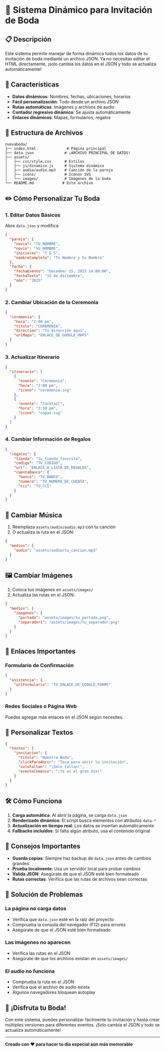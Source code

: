 # 🎊 Sistema Dinámico para Invitación de Boda

## 📋 Descripción

Este sistema permite manejar de forma dinámica todos los datos de tu invitación de boda mediante un archivo JSON. Ya no necesitas editar el HTML directamente, ¡solo cambia los datos en el JSON y todo se actualiza automáticamente!

## 🚀 Características

- **Datos dinámicos**: Nombres, fechas, ubicaciones, horarios
- **Fácil personalización**: Todo desde un archivo JSON
- **Rutas automáticas**: Imágenes y archivos de audio
- **Contador regresivo dinámico**: Se ajusta automáticamente
- **Enlaces dinámicos**: Mapas, formularios, regalos

## 📁 Estructura de Archivos

```
nuevaboda/
├── index.html              # Página principal
├── data.json              # ¡ARCHIVO PRINCIPAL DE DATOS!
├── assets/
│   ├── css/style.css      # Estilos
│   ├── js/dinamico.js     # Sistema dinámico
│   ├── audio/audio.mp3    # Canción de la pareja
│   ├── icons/             # Iconos SVG
│   └── images/            # Imágenes de la boda
└── README.md             # Este archivo
```

## ✏️ Cómo Personalizar Tu Boda

### 1. Editar Datos Básicos

Abre `data.json` y modifica:

```json
{
  "pareja": {
    "novia": "TU_NOMBRE",
    "novio": "SU_NOMBRE", 
    "iniciales": "T & S",
    "nombreCompleto": "Tu Nombre y Su Nombre"
  },
  "fecha": {
    "fechaEvento": "December 15, 2025 14:00:00",
    "fechaTexto": "15 de diciembre",
    "año": "2025"
  }
}
```

### 2. Cambiar Ubicación de la Ceremonia

```json
{
  "ceremonia": {
    "hora": "2:00 pm",
    "titulo": "CEREMONIA",
    "direccion": "Tu dirección aquí",
    "urlMapa": "ENLACE_DE_GOOGLE_MAPS"
  }
}
```

### 3. Actualizar Itinerario

```json
{
  "itinerario": [
    {
      "evento": "Ceremonia",
      "hora": "2:00 pm",
      "icono": "ceremonia.svg"
    },
    {
      "evento": "Cocktail",
      "hora": "3:30 pm", 
      "icono": "copas.svg"
    }
  ]
}
```

### 4. Cambiar Información de Regalos

```json
{
  "regalos": {
    "tienda": "tu_tienda_favorita",
    "codigo": "TU_CODIGO",
    "url": "ENLACE_A_LISTA_DE_REGALOS",
    "cuentaBanco": {
      "banco": "TU_BANCO",
      "numero": "TU_NUMERO_DE_CUENTA",
      "cci": "TU_CCI"
    }
  }
}
```

## 🎵 Cambiar Música

1. Reemplaza `assets/audio/audio.mp3` con tu canción
2. O actualiza la ruta en el JSON:

```json
{
  "medios": {
    "audio": "assets/audio/tu_cancion.mp3"
  }
}
```

## 🖼️ Cambiar Imágenes

1. Coloca tus imágenes en `assets/images/`
2. Actualiza las rutas en el JSON:

```json
{
  "medios": {
    "imagenes": {
      "portada": "assets/images/tu_portada.png",
      "separador1": "assets/images/tu_separador.png"
    }
  }
}
```

## 🔗 Enlaces Importantes

### Formulario de Confirmación
```json
{
  "asistencia": {
    "urlFormulario": "TU_ENLACE_DE_GOOGLE_FORMS"
  }
}
```

### Redes Sociales o Página Web
Puedes agregar más enlaces en el JSON según necesites.

## 🎨 Personalizar Textos

```json
{
  "textos": {
    "invitacion": {
      "titulo": "Nuestra Boda",
      "clickParaAbrir": "Toca para abrir la invitación",
      "soloFaltan": "¡Solo faltan!",
      "eventoComenzo": "¡Ya es el gran día!"
    }
  }
}
```

## 🛠️ Cómo Funciona

1. **Carga automática**: Al abrir la página, se carga `data.json`
2. **Renderizado dinámico**: El script busca elementos con atributos `data-*`
3. **Actualización en tiempo real**: Los datos se insertan automáticamente
4. **Fallbacks incluidos**: Si falta algún atributo, usa el contenido original

## 🚨 Consejos Importantes

- **Guarda copias**: Siempre haz backup de `data.json` antes de cambios grandes
- **Prueba localmente**: Usa un servidor local para probar cambios
- **Valida JSON**: Asegúrate de que el JSON esté bien formateado
- **Rutas correctas**: Verifica que las rutas de archivos sean correctas

## 🐛 Solución de Problemas

### La página no carga datos
- Verifica que `data.json` esté en la raíz del proyecto
- Comprueba la consola del navegador (F12) para errores
- Asegúrate de que el JSON esté bien formateado

### Las imágenes no aparecen
- Verifica las rutas en el JSON
- Asegúrate de que los archivos existan en `assets/images/`

### El audio no funciona
- Comprueba la ruta en el JSON
- Verifica que el archivo de audio exista
- Algunos navegadores bloquean autoplay

## 🎉 ¡Disfruta tu Boda!

Con este sistema, puedes personalizar fácilmente tu invitación y hasta crear múltiples versiones para diferentes eventos. ¡Solo cambia el JSON y todo se actualiza automáticamente!

---

**Creado con ❤️ para hacer tu día especial aún más memorable**